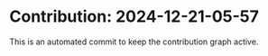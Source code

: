 # Contribution: 2024-12-21-05-57
This is an automated commit to keep the contribution graph active.
